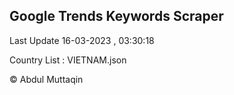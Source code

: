 

## Google Trends Keywords Scraper 
 
Last Update 16-03-2023 , 03:30:18

Country List :
VIETNAM.json



© Abdul Muttaqin 
